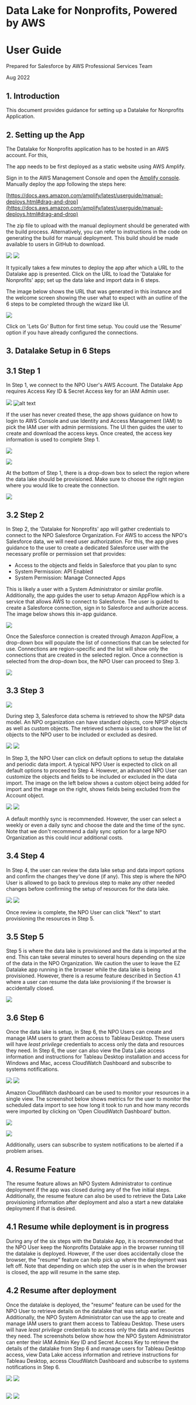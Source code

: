 # ­­

# Data Lake for Nonprofits, Powered by AWS

# User Guide

Prepared for Salesforce by AWS Professional Services Team

Aug 2022

## 1. Introduction

This document provides guidance for setting up a Datalake for Nonprofits Application.

## 2. Setting up the App

The Datalake for Nonprofits application has to be hosted in an AWS account. For this,

The app needs to be first deployed as a static website using AWS Amplify.

Sign in to the AWS Management Console and open the [Amplify console](https://us-east-1.console.aws.amazon.com/amplify/home?region=us-east-1#/). Manually deploy the app following the steps here:

[https://docs.aws.amazon.com/amplify/latest/userguide/manual-deploys.html#drag-and-drop](https://docs.aws.amazon.com/amplify/latest/userguide/manual-deploys.html#drag-and-drop)

The zip file to upload with the manual deployment should be generated with the build process. Alternatively, you can refer to instructions in the code on generating the build for manual deployment. This build should be made available to users in GitHub to download.

![](RackMultipart20220901-1-ish1lc_html_af51db180c152778.png) ![](RackMultipart20220901-1-ish1lc_html_2dbc0aeaddf25c53.png)

It typically takes a few minutes to deploy the app after which a URL to the Datalake app is presented. ­Click on the URL to load the 'Datalake for Nonprofits' app; set up the data lake and import data in 6 steps.

The image below shows the URL that was generated in this instance and the welcome screen showing the user what to expect with an outline of the 6 steps to be completed through the wizard like UI.

![](RackMultipart20220901-1-ish1lc_html_6b967e52f97a05d3.png)

Click on 'Lets Go' Button for first time setup. You could use the 'Resume' option if you have already configured the connections.

## 3. Datalake Setup in 6 Steps

## 3.1 Step 1

In Step 1, we connect to the NPO User's AWS Account. The Datalake App requires Access Key ID & Secret Access key for an IAM Admin user.

![](RackMultipart20220901-1-ish1lc_html_60a0f751b5f771dc.png)
![alt text](https://github.com/salesforce-misc/Data-Lake-for-Nonprofits/blob/main/app/src/images/appflow-connection-01.png)

If the user has never created these, the app shows guidance on how to login to AWS Console and use Identity and Access Management (IAM) to pick the IAM user with admin permissions. The UI then guides the user to create and download the access keys. Once created, the access key information is used to complete Step 1.

![](RackMultipart20220901-1-ish1lc_html_5d90535a6a66520b.png)

![](RackMultipart20220901-1-ish1lc_html_2b51fda3823ec46b.png)

At the bottom of Step 1, there is a drop-down box to select the region where the data lake should be provisioned. Make sure to choose the right region where you would like to create the connection.

![](RackMultipart20220901-1-ish1lc_html_47b3cae505cdde12.png)

## 3.2 Step 2

In Step 2, the 'Datalake for Nonprofits' app will gather credentials to connect to the NPO Salesforce Organization. For AWS to access the NPO's Salesforce data, we will need user authorization. For this, the app gives guidance to the user to create a dedicated Salesforce user with the necessary profile or permission set that provides:

- Access to the objects and fields in Salesforce that you plan to sync
- System Permission: API Enabled
- System Permission: Manage Connected Apps

This is likely a user with a System Administrator or similar profile. Additionally, the app guides the user to setup Amazon AppFlow which is a service that allows AWS to connect to Salesforce. The user is guided to create a Salesforce connection, sign in to Salesforce and authorize access. The image below shows this in-app guidance.

![](RackMultipart20220901-1-ish1lc_html_cedbbc903477c445.png)

Once the Salesforce connection is created through Amazon AppFlow, a drop-down box will populate the list of connections that can be selected for use. Connections are region-specific and the list will show only the connections that are created in the selected region. Once a connection is selected from the drop-down box, the NPO User can proceed to Step 3.

![](RackMultipart20220901-1-ish1lc_html_3ef72b934cb25ab.png)

## 3.3 Step 3

![](RackMultipart20220901-1-ish1lc_html_14f0dff4b0b6a6f0.png)

During step 3, Salesforce data schema is retrieved to show the NPSP data model. An NPO organization can have standard objects, core NPSP objects as well as custom objects. The retrieved schema is used to show the list of objects to the NPO user to be included or excluded as desired.

![](RackMultipart20220901-1-ish1lc_html_75e733780acaf75f.png) ![](RackMultipart20220901-1-ish1lc_html_74871983f94c5333.png)

In Step 3, the NPO User can click on default options to setup the datalake and periodic data import. A typical NPO User is expected to click on all default options to proceed to Step 4. However, an advanced NPO User can customize the objects and fields to be included or excluded in the data import. The image on the left below shows a custom object being added for import and the image on the right, shows fields being excluded from the Account object.

![](RackMultipart20220901-1-ish1lc_html_a08eb5ae7bcfe881.png) ![](RackMultipart20220901-1-ish1lc_html_df5609d7b26dceb4.png)

A default monthly sync is recommended. However, the user can select a weekly or even a daily sync and choose the date and the time of the sync. Note that we don't recommend a daily sync option for a large NPO Organization as this could incur additional costs.

## 3.4 Step 4

In Step 4, the user can review the data lake setup and data import options and confirm the changes they've done (if any). This step is where the NPO User is allowed to go back to previous step to make any other needed changes before confirming the setup of resources for the data lake.

![](RackMultipart20220901-1-ish1lc_html_b3445dff7111bf86.png) ![](RackMultipart20220901-1-ish1lc_html_a9d248613d8f836b.png)

Once review is complete, the NPO User can click "Next" to start provisioning the resources in Step 5.

## 3.5 Step 5

Step 5 is where the data lake is provisioned and the data is imported at the end. This can take several minutes to several hours depending on the size of the data in the NPO Organization. We caution the user to leave the EZ Datalake app running in the browser while the data lake is being provisioned. However, there is a resume feature described in Section 4.1 where a user can resume the data lake provisioning if the browser is accidentally closed.

![](RackMultipart20220901-1-ish1lc_html_b2c546d720df33d.png)

## 3.6 Step 6

Once the data lake is setup, in Step 6, the NPO Users can create and manage IAM users to grant them access to Tableau Desktop. These users will have _least privilege_ credentials to access only the data and resources they need. In Step 6, the user can also view the Data Lake access information and instructions for Tableau Desktop installation and access for Windows and Mac, access CloudWatch Dashboard and subscribe to systems notifications.

![](RackMultipart20220901-1-ish1lc_html_6c77ad9d9a9fe945.png) ![](RackMultipart20220901-1-ish1lc_html_5e21a66925371404.png)

Amazon CloudWatch dashboard can be used to monitor your resources in a single view. The screenshot below shows metrics for the user to monitor the scheduled data import to see how long it took to run and how many records were imported by clicking on 'Open CloudWatch Dashboard' button.

![](RackMultipart20220901-1-ish1lc_html_cd5570b2810014f3.png)

![](RackMultipart20220901-1-ish1lc_html_618f3f3754493fe0.png)

Additionally, users can subscribe to system notifications to be alerted if a problem arises.

## 4. Resume Feature

The resume feature allows an NPO System Administrator to continue deployment if the app was closed during any of the five initial steps. Additionally, the resume feature can also be used to retrieve the Data Lake provisioning information after deployment and also a start a new datalake deployment if that is desired.

## 4.1 Resume while deployment is in progress

During any of the six steps with the Datalake App, it is recommended that the NPO User keep the Nonprofits Datalake app in the browser running till the datalake is deployed. However, if the user does accidentally close the browser, the "resume" feature can help pick up where the deployment was left off. Note that depending on which step the user is in when the browser is closed, the app will resume in the same step.

## 4.2 Resume after deployment

Once the datalake is deployed, the "resume" feature can be used for the NPO User to retrieve details on the datalake that was setup earlier. Additionally, the NPO System Administrator can use the app to create and manage IAM users to grant them access to Tableau Desktop. These users will have _least privilege_ credentials to access only the data and resources they need. The screenshots below show how the NPO System Administrator can enter their IAM Admin Key ID and Secret Access Key to retrieve the details of the datalake from Step 6 and manage users for Tableau Desktop access, view Data Lake access information and retrieve instructions for Tableau Desktop, access CloudWatch Dashboard and subscribe to systems notifications in Step 6.

![](RackMultipart20220901-1-ish1lc_html_bb23b876b132150.png) ![](RackMultipart20220901-1-ish1lc_html_ba833a89b6c3385c.png)

##

![](RackMultipart20220901-1-ish1lc_html_ebd8c33565d132b8.png) ![](RackMultipart20220901-1-ish1lc_html_c6fa2a5c4911dfe4.png)

## 4.3 Resume another datalake

Typically, an NPO User is expected to setup a single datalake. If for any reason, a new datalake needs to be setup, the same app can be utilized to deploy another datalake. This can be useful perhaps if a datalake for a sandbox needs to be setup first before moving to production organization. The "resume" feature can then be used to view and manage the multiple datalake as show below in the screenshots.

![](RackMultipart20220901-1-ish1lc_html_aa14747fa97a739a.png) ![](RackMultipart20220901-1-ish1lc_html_b6e717d2062adb6.png)

## 5. Data Consistency / Data Deletion

Data can be deleted in Salesforce in multiple ways triggering soft deletes and hard deletes. The Datalake app ensures data consistency with the data in the Salesforce by performing full data import on each periodic sync operation.

